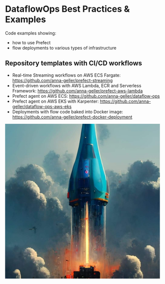 # DataflowOps Best Practices & Examples
Code examples showing:
- how to use Prefect
- flow deployments to various types of infrastructure

## Repository templates with CI/CD workflows

- Real-time Streaming workflows on AWS ECS Fargate: https://github.com/anna-geller/prefect-streaming
- Event-driven workflows with AWS Lambda, ECR and Serverless Framework: https://github.com/anna-geller/prefect-aws-lambda 
- Prefect agent on AWS ECS: https://github.com/anna-geller/dataflow-ops 
- Prefect agent on AWS EKS with Karpenter: https://github.com/anna-geller/dataflow-ops-aws-eks 
- Deployments with flow code baked into Docker image: https://github.com/anna-geller/prefect-docker-deployment 


![](docs/rocket_live_data_stack_50.jpeg)
